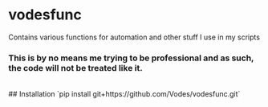 # vodesfunc

Contains various functions for automation and other stuff I use in my scripts

### This is by no means me trying to be professional and as such, the code will not be treated like it.

<br>
## Installation
`pip install git+https://github.com/Vodes/vodesfunc.git`
